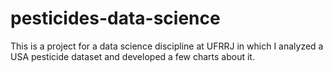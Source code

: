 # pesticides-data-science
This is a project for a data science discipline at UFRRJ in which I analyzed a USA pesticide dataset and developed a few charts about it.

